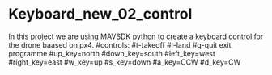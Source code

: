 # Keyboard_new_02_control
In this project we are using MAVSDK python to create a keyboard control for the drone baased on px4.
#controls:
#t-takeoff
#l-land
#q-quit exit programme
#up_key=north
#down_key=south
#left_key=west
#right_key=east
#w_key=up
#s_key=down
#a_key=CCW
#d_key=CW
